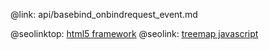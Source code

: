 @link: api/basebind_onbindrequest_event.md

@seolinktop: [html5 framework](https://webix.com)
@seolink: [treemap javascript](https://webix.com/widget/treemap/)